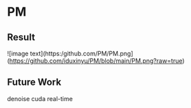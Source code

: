# PM

## Result
![image text](https:/github.com/PM/PM.png](https://github.com/iduxinyu/PM/blob/main/PM.png?raw=true)

## Future Work

denoise
cuda
real-time


